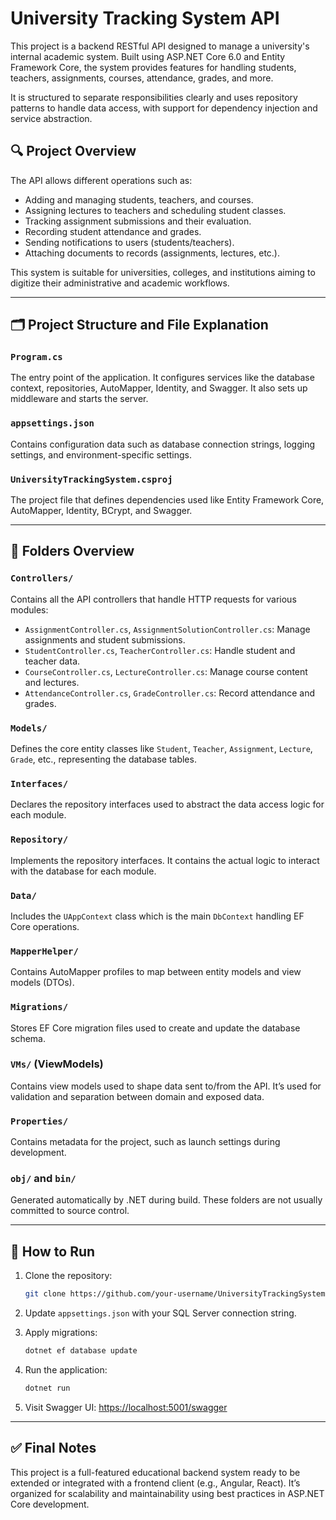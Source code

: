# University Tracking System API

This project is a backend RESTful API designed to manage a university's internal academic system. Built using ASP.NET Core 6.0 and Entity Framework Core, the system provides features for handling students, teachers, assignments, courses, attendance, grades, and more.

It is structured to separate responsibilities clearly and uses repository patterns to handle data access, with support for dependency injection and service abstraction.

## 🔍 Project Overview

The API allows different operations such as:

- Adding and managing students, teachers, and courses.
- Assigning lectures to teachers and scheduling student classes.
- Tracking assignment submissions and their evaluation.
- Recording student attendance and grades.
- Sending notifications to users (students/teachers).
- Attaching documents to records (assignments, lectures, etc.).

This system is suitable for universities, colleges, and institutions aiming to digitize their administrative and academic workflows.

---

## 🗂️ Project Structure and File Explanation

### `Program.cs`
The entry point of the application. It configures services like the database context, repositories, AutoMapper, Identity, and Swagger. It also sets up middleware and starts the server.

### `appsettings.json`
Contains configuration data such as database connection strings, logging settings, and environment-specific settings.

### `UniversityTrackingSystem.csproj`
The project file that defines dependencies used like Entity Framework Core, AutoMapper, Identity, BCrypt, and Swagger.

---

## 📁 Folders Overview

### `Controllers/`
Contains all the API controllers that handle HTTP requests for various modules:
- `AssignmentController.cs`, `AssignmentSolutionController.cs`: Manage assignments and student submissions.
- `StudentController.cs`, `TeacherController.cs`: Handle student and teacher data.
- `CourseController.cs`, `LectureController.cs`: Manage course content and lectures.
- `AttendanceController.cs`, `GradeController.cs`: Record attendance and grades.

### `Models/`
Defines the core entity classes like `Student`, `Teacher`, `Assignment`, `Lecture`, `Grade`, etc., representing the database tables.

### `Interfaces/`
Declares the repository interfaces used to abstract the data access logic for each module.

### `Repository/`
Implements the repository interfaces. It contains the actual logic to interact with the database for each module.

### `Data/`
Includes the `UAppContext` class which is the main `DbContext` handling EF Core operations.

### `MapperHelper/`
Contains AutoMapper profiles to map between entity models and view models (DTOs).

### `Migrations/`
Stores EF Core migration files used to create and update the database schema.

### `VMs/` (ViewModels)
Contains view models used to shape data sent to/from the API. It’s used for validation and separation between domain and exposed data.

### `Properties/`
Contains metadata for the project, such as launch settings during development.

### `obj/` and `bin/`
Generated automatically by .NET during build. These folders are not usually committed to source control.

---

## 🏁 How to Run

1. Clone the repository:
   ```bash
   git clone https://github.com/your-username/UniversityTrackingSystem.git
   ```

2. Update `appsettings.json` with your SQL Server connection string.

3. Apply migrations:
   ```bash
   dotnet ef database update
   ```

4. Run the application:
   ```bash
   dotnet run
   ```

5. Visit Swagger UI: [https://localhost:5001/swagger](https://localhost:5001/swagger)

---

## ✅ Final Notes

This project is a full-featured educational backend system ready to be extended or integrated with a frontend client (e.g., Angular, React). It’s organized for scalability and maintainability using best practices in ASP.NET Core development.

